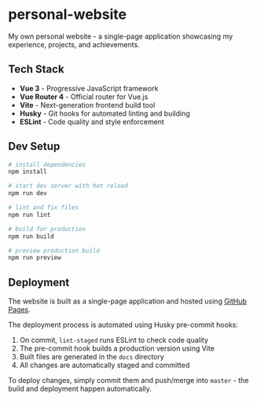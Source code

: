 # personal-website

My own personal website - a single-page application showcasing my experience, projects, and achievements.

## Tech Stack

- **Vue 3** - Progressive JavaScript framework
- **Vue Router 4** - Official router for Vue.js
- **Vite** - Next-generation frontend build tool
- **Husky** - Git hooks for automated linting and building
- **ESLint** - Code quality and style enforcement

## Dev Setup

``` bash
# install dependencies
npm install

# start dev server with hot reload
npm run dev

# lint and fix files
npm run lint

# build for production
npm run build

# preview production build
npm run preview
```

## Deployment

The website is built as a single-page application and hosted using [GitHub Pages](https://pages.github.com).

The deployment process is automated using Husky pre-commit hooks:
1. On commit, `lint-staged` runs ESLint to check code quality
2. The pre-commit hook builds a production version using Vite
3. Built files are generated in the `docs` directory
4. All changes are automatically staged and committed

To deploy changes, simply commit them and push/merge into `master` - the build and deployment happen automatically.